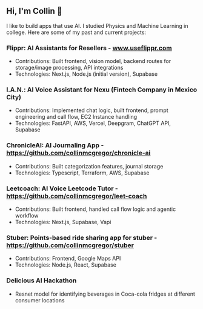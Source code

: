 ## Hi, I'm Collin 👋 

I like to build apps that use AI. I studied Physics and Machine Learning in college. Here are some of my past and current projects:

### Flippr: AI Assistants for Resellers - www.useflippr.com
- Contributions: Built frontend, vision model, backend routes for storage/image processing, API integrations
- Technologies: Next.js, Node.js (initial version), Supabase

### I.A.N.: AI Voice Assistant for Nexu (Fintech Company in Mexico City) 
- Contributions: Implemented chat logic, built frontend, prompt engineering and call flow, EC2 Instance handling
- Technologies: FastAPI, AWS, Vercel, Deepgram, ChatGPT API, Supabase

### ChronicleAI: AI Journaling App - https://github.com/collinmcgregor/chronicle-ai
- Contributions: Built categorization features, journal storage
- Technologies: Typescript, Terraform, AWS, Supabase

### Leetcoach: AI Voice Leetcode Tutor - https://github.com/collinmcgregor/leet-coach
- Contributions: Built frontend, handled call flow logic and agentic workflow
- Technologies: Next.js, Supabase, Vapi

### Stuber: Points-based ride sharing app for stuber - https://github.com/collinmcgregor/stuber
- Contributions: Frontend, Google Maps API
- Technologies: Node.js, React, Supabase

### Delicious AI Hackathon 
- Resnet model for identifying beverages in Coca-cola fridges at different consumer locations

<!--
**collinmcgregor/collinmcgregor** is a ✨ _special_ ✨ repository because its `README.md` (this file) appears on your GitHub profile.

Here are some ideas to get you started:

- 🔭 I’m currently working on ...
- 🌱 I’m currently learning ...
- 👯 I’m looking to collaborate on ...
- 🤔 I’m looking for help with ...
- 💬 Ask me about ...
- 📫 How to reach me: ...
- 😄 Pronouns: ...
- ⚡ Fun fact: ...
-->

